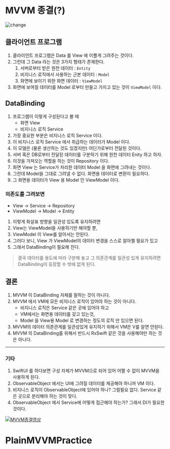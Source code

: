 # MVVM 종결(?)

![change](doc/frontend_development.jpg)

## 클라이언트 프로그램

1. 클라이언트 프로그램은 Data 를 View 에 이쁠게 그려주는 것이다.
2. 그런데 그 Data 라는 것은 3가지 형태가 존재한다.
   1. 서버로부터 받은 원천 데이터 : `Entity`
   2. 비지니스 로직에서 사용하는 근본 데이터 : `Model`
   3. 화면에 보이기 위한 화면 데이터 : `ViewModel`
3. 화면에 보여질 데이터를 Model 로부터 만들고 가지고 있는 것이 `ViewModel` 이다.

## DataBinding

1. 프로그램이 이렇게 구성된다고 볼 때
   - 화면 View
   - 비지니스 로직 Service
2. 가장 중요한 부분은 비지니스 로직 Service 이다.
3. 이 비지니스 로직 Service 에서 취급하는 데이터가 Model 이다.
4. 이 모델은 (물론 생산하는 것도 있겠지만) 어딘가로부터 전달된 것이다.
5. 서버 혹은 DB로부터 전달된 데이터를 구분하기 위해 원천 데이터 Enity 하고 하자.
6. 이것을 가져오는 역할을 하는 것이 Repository 이다.
7. 화면 View 는 Service가 처리한 데이터 Model 을 화면에 그려내는 것이다.
8. 그런데 Model을 그대로 그려낼 수 없다. 화면용 데이터로 변환이 필요하다.
9. 그 화면용 데이터가 View 용 Model 인 ViewModel 이다.

### 의존도를 그려보면

- View -> Service -> Repository
- ViewModel -> Model -> Entity

1. 이렇게 화살표 방향을 일관성 있도록 유지하려면
2. View는 ViewModel을 사용하기만 해야할 뿐,
3. ViewModel 이 View를 알아서는 안된다.
4. 그러다 보니, View 가 ViewModel의 데이터 변경을 스스로 알아챌 필요가 있고
5. 그래서 DataBinding이 필요해 진다.

> 결국 데이터를 용도에 따라 구분해 놓고 그 의존관계를 일관성 있게 유지하려면  
> DataBinding이 등장할 수 밖에 없게 된다.

## 결론

1. MVVM 이 DataBinding 자체를 말하는 것이 아니다.
2. MVVM 에서 VM에 모든 비지니스 로직이 있어야 하는 것이 아니다.
   - 비지니스 로직은 Service 같은 곳에 있어야 하고
   - VM에서는 화면용 데이터를 갖고 있는것,
   - Model 을 View용 Model 로 변경하는 정도의 로직 만 있으면 된다.
3. MVVM의 데이터 의존관계를 일관성있게 유지하기 위해서 VM은 V를 알면 안된다.
4. MVVM 의 DataBinding를 위해서 반드시 RxSwift 같은 것을 사용해야만 하는 것은 아니다.

---

### 기타

1. SwiftUI 를 하다보면 구성 자체가 MVVM으로 되어 있어 어쩔 수 없이 MVVM을 사용하게 된다.
2. ObservableObject 에서는 UI에 그려질 데이터를 제공해야 하니까 VM 이다.
3. 비지니스 로직이 ObservableObject에 있어야 하나? 그럴필요 없다. Service 같은 곳으로 분리해야 하는 것이 맞다.
4. ObservableObject 에서 Service에 어떻게 접근해야 하는가? 그래서 DI가 필요한 것이다.

[![MVVM종결영상](http://img.youtube.com/vi/M58LqynqQHc/0.jpg)](https://youtu.be/M58LqynqQHc)
# PlainMVVMPractice
